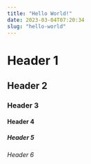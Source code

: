 ```yaml
---
title: "Hello World!"
date: 2023-03-04T07:20:34
slug: "hello-world"
---
```


# Header 1

## Header 2

### Header 3

#### Header 4

##### Header 5

###### Header 6